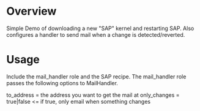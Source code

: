 Overview
========

Simple Demo of downloading a new "SAP" kernel and restarting SAP. Also configures a handler to send mail when a change is detected/reverted.

Usage
=====

Include the mail_handler role and the SAP recipe. The mail_handler role passes the following options to MailHandler.

to_address = the address you want to get the mail at
only_changes = true|false <= if true, only email when something changes


